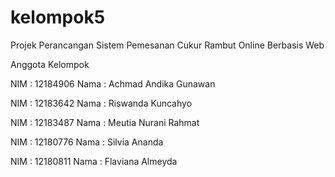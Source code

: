 # kelompok5
Projek Perancangan Sistem Pemesanan Cukur Rambut Online Berbasis Web

Anggota Kelompok

NIM : 12184906
Nama : Achmad Andika Gunawan

NIM : 12183642
Nama : Riswanda Kuncahyo

NIM : 12183487
Nama : Meutia Nurani Rahmat

NIM : 12180776
Nama : Silvia Ananda

NIM : 12180811
Nama : Flaviana Almeyda
